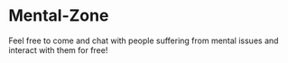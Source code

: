# Mental-Zone
Feel free to come and chat with people suffering from mental issues and interact with them for free!
